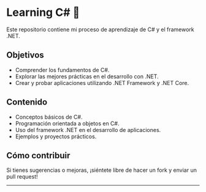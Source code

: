 # Learning C#  🚀


Este repositorio contiene mi proceso de aprendizaje de C# y el framework .NET.

## Objetivos  
- Comprender los fundamentos de C#.  
- Explorar las mejores prácticas en el desarrollo con .NET.  
- Crear y probar aplicaciones utilizando .NET Framework y .NET Core.  

## Contenido  
- Conceptos básicos de C#.  
- Programación orientada a objetos en C#.  
- Uso del framework .NET en el desarrollo de aplicaciones.  
- Ejemplos y proyectos prácticos.  

## Cómo contribuir  
Si tienes sugerencias o mejoras, ¡siéntete libre de hacer un fork y enviar un pull request!  

---

